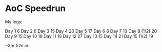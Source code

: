 # AoC Speedrun

My legs:

Day 1 6
Day 2 6
Day 3 15
Day 4 20
Day 5 17
Day 6 8
Day 7 10
Day 8 (1/2) 20
Day 9 15
Day 10 19
Day 11 18
Day 12 27
Day 13 15
Day 14 21
Day 15 (1/2) 19

~3hr 52min
